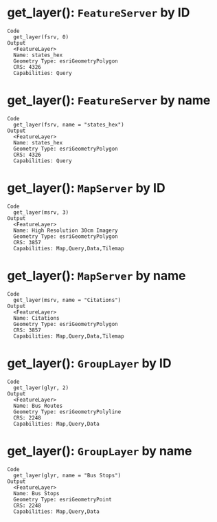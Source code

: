 # get_layer(): `FeatureServer` by ID

    Code
      get_layer(fsrv, 0)
    Output
      <FeatureLayer>
      Name: states_hex
      Geometry Type: esriGeometryPolygon
      CRS: 4326
      Capabilities: Query

# get_layer(): `FeatureServer` by name

    Code
      get_layer(fsrv, name = "states_hex")
    Output
      <FeatureLayer>
      Name: states_hex
      Geometry Type: esriGeometryPolygon
      CRS: 4326
      Capabilities: Query

# get_layer(): `MapServer` by ID

    Code
      get_layer(msrv, 3)
    Output
      <FeatureLayer>
      Name: High Resolution 30cm Imagery
      Geometry Type: esriGeometryPolygon
      CRS: 3857
      Capabilities: Map,Query,Data,Tilemap

# get_layer(): `MapServer` by name

    Code
      get_layer(msrv, name = "Citations")
    Output
      <FeatureLayer>
      Name: Citations
      Geometry Type: esriGeometryPolygon
      CRS: 3857
      Capabilities: Map,Query,Data,Tilemap

# get_layer(): `GroupLayer` by ID

    Code
      get_layer(glyr, 2)
    Output
      <FeatureLayer>
      Name: Bus Routes
      Geometry Type: esriGeometryPolyline
      CRS: 2248
      Capabilities: Map,Query,Data

# get_layer(): `GroupLayer` by name

    Code
      get_layer(glyr, name = "Bus Stops")
    Output
      <FeatureLayer>
      Name: Bus Stops
      Geometry Type: esriGeometryPoint
      CRS: 2248
      Capabilities: Map,Query,Data

